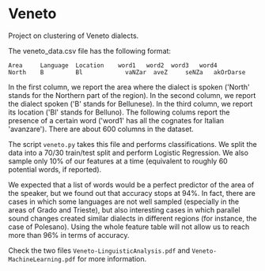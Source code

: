 # Veneto
Project on clustering of Veneto dialects.

The veneto_data.csv file has the following format:

    Area     Language  Location    word1   word2  word3   word4
    North	 B	       Bl	         vaNZar	 aveZ	  seNZa	  akOrDarse


In the first column, we report the area where the dialect is spoken ('North' stands for the Northern part of the region). In the second column, we report the dialect spoken ('B' stands for Bellunese). In the third column, we report its location ('Bl' stands for Belluno). The following colums report the presence of a certain word ('word1' has all the cognates for Italian 'avanzare'). There are about 600 columns in the dataset.


The script ```veneto.py``` takes this file and performs classifications. We split the data into a 70/30 train/test split and perform Logistic Regression. We also sample only 10% of our features at a time (equivalent to roughly 60 potential words, if reported).

We expected that a list of words would be a perfect predictor of the area of the speaker, but we found out that accuracy stops at 94%. In fact, there are cases in which some languages are not well sampled (especially in the areas of Grado and Trieste), but also interesting cases in which parallel sound changes created similar dialects in different regions (for instance, the case of Polesano). Using the whole feature table will not allow us to reach more than 96% in terms of accuracy.

Check the two files ```Veneto-LinguisticAnalysis.pdf``` and ```Veneto-MachineLearning.pdf``` for more information.
